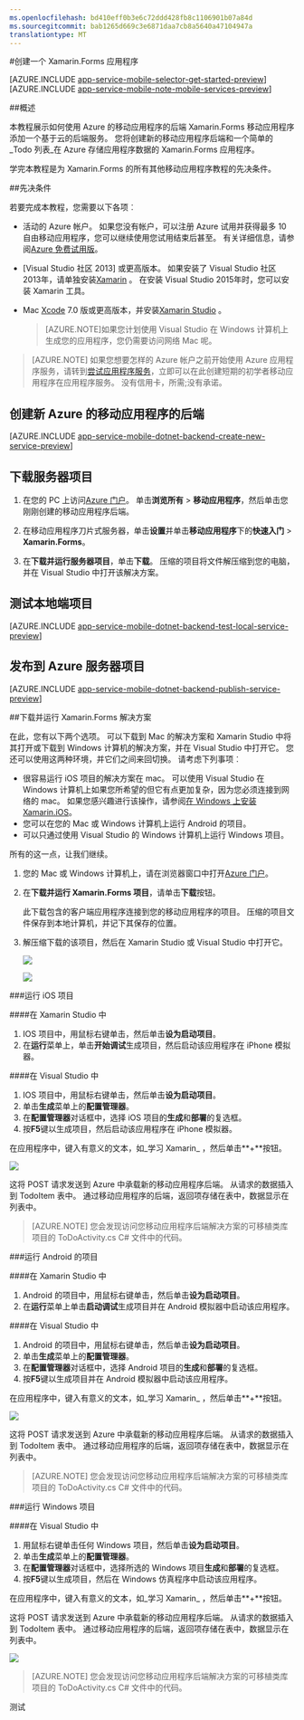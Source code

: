 ```yaml
---
ms.openlocfilehash: bd410eff0b3e6c72ddd428fb8c1106901b07a84d
ms.sourcegitcommit: bab1265d669c3e6871daa7cb8a5640a47104947a
translationtype: MT
---
```

<properties
    pageTitle="通过使用 Xamarin.Forms 开始使用移动应用程序"
    description="按照本教程中若要开始使用 Xamarin.Forms 开发的 Azure 移动应用程序"
    services="app-service\mobile"
    documentationCenter="xamarin"
    authors="wesmc7777"
    manager="dwrede"
    editor=""/>

<tags
    ms.service="app-service-mobile"
    ms.workload="mobile"
    ms.tgt_pltfrm="mobile-xamarin"
    ms.devlang="dotnet"
    ms.topic="get-started-article"
    ms.date="08/12/2015"
    ms.author="normesta"/>

#创建一个 Xamarin.Forms 应用程序

[AZURE.INCLUDE [app-service-mobile-selector-get-started-preview](../../includes/app-service-mobile-selector-get-started-preview.md)]
&nbsp;  
[AZURE.INCLUDE [app-service-mobile-note-mobile-services-preview](../../includes/app-service-mobile-note-mobile-services-preview.md)]

##概述

本教程展示如何使用 Azure 的移动应用程序的后端 Xamarin.Forms 移动应用程序添加一个基于云的后端服务。  您将创建新的移动应用程序后端和一个简单的_Todo 列表_在 Azure 存储应用程序数据的 Xamarin.Forms 应用程序。

学完本教程是为 Xamarin.Forms 的所有其他移动应用程序教程的先决条件。

##先决条件

若要完成本教程，您需要以下各项︰

* 活动的 Azure 帐户。 如果您没有帐户，可以注册 Azure 试用并获得最多 10 自由移动应用程序，您可以继续使用您试用结束后甚至。 有关详细信息，请参阅[Azure 免费试用版](http://azure.microsoft.com/pricing/free-trial/)。
 
* [Visual Studio 社区 2013] 或更高版本。  如果安装了 Visual Studio 社区 2013年，请单独安装[Xamarin] 。  在安装 Visual Studio 2015年时，您可以安装 Xamarin 工具。

* Mac [Xcode] 7.0 版或更高版本，并安装[Xamarin Studio] 。
 
     >[AZURE.NOTE]如果您计划使用 Visual Studio 在 Windows 计算机上生成您的应用程序，您仍需要访问网络 Mac 呢。
 
>[AZURE.NOTE] 如果您想要怎样的 Azure 帐户之前开始使用 Azure 应用程序服务，请转到[尝试应用程序服务](http://go.microsoft.com/fwlink/?LinkId=523751&appServiceName=mobile)，立即可以在此创建短期的初学者移动应用程序在应用程序服务。 没有信用卡，所需;没有承诺。

## 创建新 Azure 的移动应用程序的后端

[AZURE.INCLUDE [app-service-mobile-dotnet-backend-create-new-service-preview](../../includes/app-service-mobile-dotnet-backend-create-new-service-preview.md)]

## 下载服务器项目

1. 在您的 PC 上访问[Azure 门户]。 单击**浏览所有** > **移动应用程序**，然后单击您刚刚创建的移动应用程序后端。

2. 在移动应用程序刀片式服务器，单击**设置**并单击**移动应用程序**下的**快速入门** > **Xamarin.Forms**。
 
3. 在**下载并运行服务器项目**，单击**下载**。 压缩的项目将文件解压缩到您的电脑，并在 Visual Studio 中打开该解决方案。
 
## 测试本地端项目

[AZURE.INCLUDE [app-service-mobile-dotnet-backend-test-local-service-preview](../../includes/app-service-mobile-dotnet-backend-test-local-service-preview.md)]

## 发布到 Azure 服务器项目

[AZURE.INCLUDE [app-service-mobile-dotnet-backend-publish-service-preview](../../includes/app-service-mobile-dotnet-backend-publish-service-preview.md)]

##下载并运行 Xamarin.Forms 解决方案

在此，您有以下两个选项。 可以下载到 Mac 的解决方案和 Xamarin Studio 中将其打开或下载到 Windows 计算机的解决方案，并在 Visual Studio 中打开它。 您还可以使用这两种环境，并它们之间来回切换。 请考虑下列事项︰

* 很容易运行 iOS 项目的解决方案在 mac。 可以使用 Visual Studio 在 Windows 计算机上如果您所希望的但它有点更加复杂，因为您必须连接到网络的 mac。 如果您感兴趣进行该操作，请参阅[在 Windows 上安装 Xamarin.iOS]。
* 您可以在您的 Mac 或 Windows 计算机上运行 Android 的项目。
* 可以只通过使用 Visual Studio 的 Windows 计算机上运行 Windows 项目。

所有的这一点，让我们继续。

 1. 您的 Mac 或 Windows 计算机上，请在浏览器窗口中打开[Azure 门户]。
 2. 在**下载并运行 Xamarin.Forms 项目**，请单击**下载**按钮。

    此下载包含的客户端应用程序连接到您的移动应用程序的项目。 压缩的项目文件保存到本地计算机，并记下其保存的位置。

 3. 解压缩下载的该项目，然后在 Xamarin Studio 或 Visual Studio 中打开它。

    ![][9]

    ![][8]

###运行 iOS 项目

####在 Xamarin Studio 中

1. IOS 项目中，用鼠标右键单击，然后单击**设为启动项目**。
2. 在**运行**菜单上，单击**开始调试**生成项目，然后启动该应用程序在 iPhone 模拟器。

####在 Visual Studio 中
1. IOS 项目中，用鼠标右键单击，然后单击**设为启动项目**。
2. 单击**生成**菜单上的**配置管理器**。 
3. 在**配置管理器**对话框中，选择 iOS 项目的**生成**和**部署**的复选框。
4. 按**F5**键以生成项目，然后启动该应用程序在 iPhone 模拟器。

在应用程序中，键入有意义的文本，如_学习 Xamarin_ ，然后单击**+**按钮。

![][10]

这将 POST 请求发送到 Azure 中承载新的移动应用程序后端。 从请求的数据插入到 TodoItem 表中。 通过移动应用程序的后端，返回项存储在表中，数据显示在列表中。

> [AZURE.NOTE]
> 您会发现访问您移动应用程序后端解决方案的可移植类库项目的 ToDoActivity.cs C# 文件中的代码。

###运行 Android 的项目

####在 Xamarin Studio 中

1. Android 的项目中，用鼠标右键单击，然后单击**设为启动项目**。
2. 在**运行**菜单上单击**启动调试**生成项目并在 Android 模拟器中启动该应用程序。

####在 Visual Studio 中
1. Android 的项目中，用鼠标右键单击，然后单击**设为启动项目**。
4. 单击**生成**菜单上的**配置管理器**。 
5. 在**配置管理器**对话框中，选择 Android 项目的**生成**和**部署**的复选框。
6. 按**F5**键以生成项目并在 Android 模拟器中启动该应用程序。

在应用程序中，键入有意义的文本，如_学习 Xamarin_ ，然后单击**+**按钮。

![][11]

这将 POST 请求发送到 Azure 中承载新的移动应用程序后端。 从请求的数据插入到 TodoItem 表中。 通过移动应用程序的后端，返回项存储在表中，数据显示在列表中。

> [AZURE.NOTE]
> 您会发现访问您移动应用程序后端解决方案的可移植类库项目的 ToDoActivity.cs C# 文件中的代码。


###运行 Windows 项目

####在 Visual Studio 中
1. 用鼠标右键单击任何 Windows 项目，然后单击**设为启动项目**。
4. 单击**生成**菜单上的**配置管理器**。 
5. 在**配置管理器**对话框中，选择所选的 Windows 项目**生成**和**部署**的复选框。
6. 按**F5**键以生成项目，然后在 Windows 仿真程序中启动该应用程序。

在应用程序中，键入有意义的文本，如_学习 Xamarin_ ，然后单击**+**按钮。
    
这将 POST 请求发送到 Azure 中承载新的移动应用程序后端。 从请求的数据插入到 TodoItem 表中。 通过移动应用程序的后端，返回项存储在表中，数据显示在列表中。

![][12]
    
> [AZURE.NOTE]
> 您会发现访问您移动应用程序后端解决方案的可移植类库项目的 ToDoActivity.cs C# 文件中的代码。

<!-- Anchors. -->
[要开始使用移动应用程序 backends]:#getting-started
[创建新的移动应用程序后端]:#create-new-service
[下一步行动]:#next-steps


<!-- Images. -->
[6]: ./media/app-service-mobile-dotnet-backend-xamarin-forms-get-started-preview/xamarin-forms-quickstart.png
[8]: ./media/app-service-mobile-dotnet-backend-xamarin-forms-get-started-preview/xamarin-forms-quickstart-vs.png
[9]: ./media/app-service-mobile-dotnet-backend-xamarin-forms-get-started-preview/xamarin-forms-quickstart-xs.png
[10]: ./media/app-service-mobile-dotnet-backend-xamarin-forms-get-started-preview/mobile-quickstart-startup-ios.png
[11]: ./media/app-service-mobile-dotnet-backend-xamarin-forms-get-started-preview/mobile-quickstart-startup-android.png
[12]: ./media/app-service-mobile-dotnet-backend-xamarin-forms-get-started-preview/mobile-quickstart-startup-windows.png


<!-- URLs. -->
[开始使用脱机数据同步]: app-service-mobile-xamarin-ios-get-started-offline-data-preview.md
[开始使用身份验证]: ../app-service-mobile-dotnet-backend-xamarin-ios-get-started-preview-users.md
[开始使用推式通知]: ../app-service-mobile-dotnet-backend-xamarin-ios-get-started-preview-push.md
[Visual Studio 专业版 2013]: https://go.microsoft.com/fwLink/p/?LinkID=257546
[移动应用程序 SDK]: http://go.microsoft.com/fwlink/?LinkId=257545
[Azure 门户]: https://portal.azure.com/
[JavaScript 后端版本]: ../partner-xamarin-mobile-services-ios-get-started.md
[开始使用应用程序服务使用 Visual Studio 2012 中的数据]: ../app-service-mobile-windows-store-dotnet-get-started-data-vs2012-preview.md
[解决移动应用程序的.NET 后端]: ../app-service-mobile-dotnet-backend-how-to-troubleshoot-preview.md


[Xamarin Studio]: http://xamarin.com/download
[Xamarin]: http://xamarin.com/download
[Xcode]: https://go.microsoft.com/fwLink/?LinkID=266532&clcid=0x409
[对于 Windows Xamarin]: https://go.microsoft.com/fwLink/?LinkID=330242&clcid=0x409
[在 Windows 上安装 Xamarin.iOS]: http://developer.xamarin.com/guides/ios/getting_started/installation/windows/
 
测试
